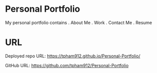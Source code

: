 # Personal Portfolio

My personal portfolio contains 
. About Me
. Work 
. Contact Me
. Resume

# URL
Deployed repo URL: https://tpham912.github.io/Personal-Portfolio/

GitHub URL: https://github.com/tpham912/Personal-Portfolio
